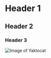 # Header 1
## Header 2
### Header 3

![Image of Yaktocat](https://octodex.github.com/images/yaktocat.png)

